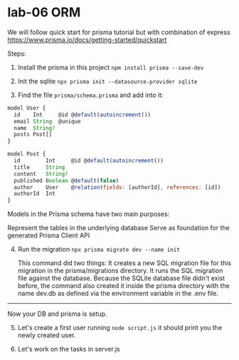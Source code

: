 # lab-06 ORM

We will follow quick start for prisma tutorial but with combination of express
https://www.prisma.io/docs/getting-started/quickstart

Steps:
1. Install the prisma in this project
 `npm install prisma --save-dev`

2. Init the sqlite `npx prisma init --datasource-provider sqlite`

3. Find the file `prisma/schema.prisma` 
and add into it:
```javascript
model User {
  id    Int     @id @default(autoincrement())
  email String  @unique
  name  String?
  posts Post[]
}

model Post {
  id        Int     @id @default(autoincrement())
  title     String
  content   String?
  published Boolean @default(false)
  author    User    @relation(fields: [authorId], references: [id])
  authorId  Int
}
```
  Models in the Prisma schema have two main purposes:

  Represent the tables in the underlying database
  Serve as foundation for the generated Prisma Client API

4. Run the migration `npx prisma migrate dev --name init`
 
    This command did two things:
    It creates a new SQL migration file for this migration in the prisma/migrations directory.
    It runs the SQL migration file against the database.
    Because the SQLite database file didn't exist before, the command also created it inside the prisma directory with the name dev.db as defined via the environment variable in the .env file.

----------------
Now your DB and prisma is setup. 

5. Let's create a first user running `node script.js` it should print you the newly created user. 

6. Let's work on the tasks in server.js